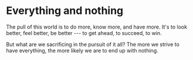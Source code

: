 # Everything and nothing

The pull of this world is to do more, know more, and have more. It's to look better, feel better, be better --- to get ahead, to succeed, to win.

But what are we sacrificing in the pursuit of it all? The more we strive to have everything, the more likely we are to end up with nothing.
